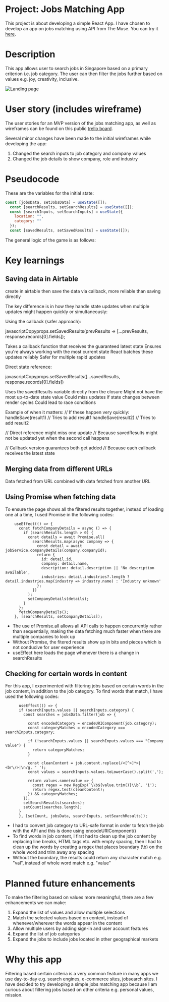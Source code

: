 # Project: Jobs Matching App
This project is about developing a simple React App. I have chosen to develop an app on jobs matching using API from The Muse. You can try it [here](https://jobsmatching.netlify.app/).

# Description 
This app allows user to search jobs in Singapore based on a primary criterion i.e. job category. The user can then filter the jobs further based on values e.g. joy, creativity, inclusive. 

![Landing page](https://i.imgur.com/5MSh23c.png)

# User story (includes wireframe)
The user stories for an MVP version of the jobs matching app, as well as wireframes can be found on this public [trello board](https://trello.com/b/XKLA7OIr/project-2-react-app-jobs-matching).

Several minor changes have been made to the initial wireframes while developing the app:
1. Changed the search inputs to job category and company values
2. Changed the job details to show company, role and industry

  
# Pseudocode

These are the variables for the initial state:
```javascript
const [jobsData, setJobsData] = useState([]);
  const [searchResults, setSearchResults] = useState([]);
  const [searchInputs, setSearchInputs] = useState({
    location: "",
    category: ""
  });
  const [savedResults, setSavedResults] = useState([]);
```
The general logic of the game is as follows:


# Key learnings
## Saving data in Airtable
create in airtable then save the data via callback, more reliable than saving directly

The key difference is in how they handle state updates when multiple updates might happen quickly or simultaneously:

Using the callback (safer approach):

javascriptCopyprops.setSavedResults(prevResults => [...prevResults, response.records[0].fields]);

Takes a callback function that receives the guaranteed latest state
Ensures you're always working with the most current state
React batches these updates reliably
Safer for multiple rapid updates


Direct state reference:

javascriptCopyprops.setSavedResults([...savedResults, response.records[0].fields])

Uses the savedResults variable directly from the closure
Might not have the most up-to-date state value
Could miss updates if state changes between render cycles
Could lead to race conditions

Example of when it matters:
// If these happen very quickly:
handleSave(result1) // Tries to add result1
handleSave(result2) // Tries to add result2

// Direct reference might miss one update
// Because savedResults might not be updated yet when the second call happens

// Callback version guarantees both get added
// Because each callback receives the latest state

## Merging data from different URLs
Data fetched from URL combined with data fetched from another URL

## Using Promise when fetching data
To ensure the page shows all the filtered results together, instead of loading one at a time, I used Promise in the following codes:
```
    useEffect(() => {
      const fetchCompanyDetails = async () => {
        if (searchResults.length > 0) {
          const details = await Promise.all( 
            searchResults.map(async company => {
              const detail = await jobService.companyDetails(company.companyId);
              return {
                id: detail.id,
                company: detail.name,
                description: detail.description || 'No description available',
                industries: detail.industries?.length ? detail.industries.map(industry => industry.name) : 'Industry unknown'
              };
            })
          );
          setCompanyDetails(details);
        }
      };
      fetchCompanyDetails();
    }, [searchResults, setCompanyDetails]);
```
- The use of Promise.all allows all API calls to happen concurrently rather than sequentially, making the data fetching much faster when there are multiple companies to look up
- Without Promise, the fitered results show up in bits and pieces which is not conducive for user experience
- useEffect here loads the page whenever there is a change in searchResults

## Checking for certain words in content
For this app, I experimented with filtering jobs based on certain words in the job content, in addition to the job category. To find words that match, I have used the following codes:
```
      useEffect(() => {
      if (searchInputs.values || searchInputs.category) {
        const searches = jobsData.filter(job => {

          const encodedCategory = encodeURIComponent(job.category); 
          const categoryMatches = encodedCategory === searchInputs.category;

          if (!searchInputs.values || searchInputs.values === "Company Value") {
            return categoryMatches;
          }

          const cleanContent = job.content.replace(/<[^>]*>|<br\/>|\n/g, ' '); 
          const values = searchInputs.values.toLowerCase().split(','); 

          return values.some(value => {
            const regex = new RegExp(`\\b${value.trim()}\\b`, 'i'); 
            return regex.test(cleanContent);
          }) && categoryMatches;
        });
        setSearchResults(searches);
        setCount(searches.length);
      }
      }, [setCount, jobsData, searchInputs, setSearchResults]);
```
- I had to convert job category to URL-safe format in order to fetch the job with the API and this is done using encodeURIComponent()
- To find words in job content, I first had to clean up the job content by replacing line breaks, HTML tags etc. with empty spacing, then I had to clean up the words by creating a regex that places boundary (\b) on the whole word and trim away any spacing
- Without the boundary, the results could return any character match e.g. "val", instead of whole word match e.g. "value"
  
# Planned future enhancements
To make the filtering based on values more meaningful, there are a few enhancements we can make:
1. Expand the list of values and allow multiple selections
2. Match the selected values based on context, instead of whenever/wherever the words appear in the content
3. Allow multiple users by adding sign-in and user account features
4. Expand the list of job categories
5. Expand the jobs to include jobs located in other geographical markets

# Why this app
Filtering based certain criteria is a very common feature in many apps we use day-to-day e.g. search engines, e-commerce sites, jobsearch sites. I have decided to try developing a simple jobs matching app because I am curious about filtering jobs based on other criteria e.g. personal values, mission.

